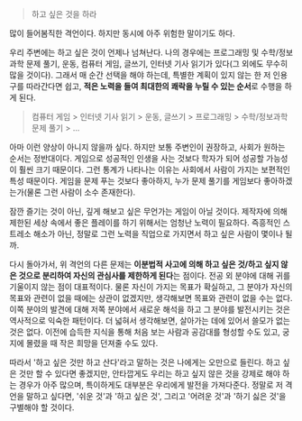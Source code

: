 > 하고 싶은 것을 하라

많이 들어봄직한 격언이다. 하지만 동시에 아주 위험한 말이기도 하다.

우리 주변에는 하고 싶은 것이 언제나 넘쳐난다. 나의 경우에는 프로그래밍 및 수학/정보과학 문제 풀기, 운동, 컴퓨터 게임, 글쓰기, 인터넷 기사 읽기가 있다(그 외에도 무수히 많을 것이다). 그래서 매 순간 선택을 해야 하는데, 특별한 계획이 있지 않는 한 저 인용구를 따라간다면 쉽고, **적은 노력을 들여 최대한의 쾌락을 누릴 수 있는 순서**로 수행을 하게 된다.

> 컴퓨터 게임 > 인터넷 기사 읽기 > 운동, 글쓰기 > 프로그래밍 > 수학/정보과학 문제 풀기 > ...

아마 이런 양상이 아니지 않을까 싶다. 하지만 보통 주변인이 권장하고, 사회가 원하는 순서는 정반대이다. 게임으로 성공적인 인생을 사는 것보다 학자가 되어 성공할 가능성이 훨씬 크기 때문이다. 그런 통계가 나타나는 이유는 사회에서 사람이 가지는 보편적인 특성 때문이다. 게임을 문제 푸는 것보다 좋아하지, 누가 문제 풀기를 게임보다 좋아하겠는가(물론 그런 사람이 소수 존재한다).

잠깐 즐기는 것이 아닌, 깊게 해보고 싶은 무언가는 게임이 아닐 것이다. 제작자에 의해 제한된 세상 속에서 좋은 플레이를 하기 위해서는 엄청난 노력이 필요하다. 즉흥적인 스트레소 해소가 아닌, 정말로 그런 노력을 직업으로 가지면서 하고 싶은 사람이 몇이나 될까.

다시 돌아가서, 위 격언의 다른 문제는 **이분법적 사고에 의해 하고 싶은 것/하고 싶지 않은 것으로 분리하여 자신의 관심사를 제한하게 된다**는 점이다. 전공 외 분야에 대해 귀를 기울이지 않는 점이 대표적이다. 물론 자신이 가지는 목표가 확실하고, 그 분야가 자신의 목표와 관련이 없을 때에는 상관이 없겠지만, 생각해보면 목표와 관련이 없을 수는 없다. 이쪽 분야의 발견에 대해 저쪽 분야에서 새로운 해석을 하고 그 분야를 발전시키는 것은 역사적으로 익숙한 패턴이다. 더 넓혀서 생각해보면, 살아가는 데에 있어서 쓸모가 없는 것은 없다. 이전에 습득한 지식을 통해 처음 보는 사람과 공감대를 형성할 수도 있고, 궁지에 몰렸을 때 작은 희망을 던져줄 수도 있다.

따라서 '하고 싶은 것만 하고 산다'라고 말하는 것은 나에게는 오만으로 들린다. 하고 싶은 것만 할 수 있다면 좋겠지만, 안타깝게도 우리는 하고 싶지 않은 것을 강제로 해야 하는 경우가 아주 많으며, 특이하게도 대부분은 우리에게 발전을 가져다준다. 정말로 저 격언을 말하고 싶다면, '쉬운 것'과 '하고 싶은 것', 그리고 '어려운 것'과 '하기 싫은 것'을 구별해야 할 것이다. 